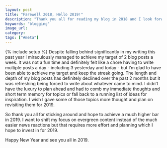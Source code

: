 ```yaml
---
layout: post
title: "Farewell 2018, Hello 2019!"
description: "Thank you all for reading my blog in 2018 and I look forward to a renewed and refocused effort in 2019."
keywords: "blogging"
image_url:
category:
tags: ["#meta"]
---
```

{% include setup %}
Despite falling behind significantly in my writing this past year I miraculously managed to achieve my target of 2 blog posts a week. It was not a fun time and definitely felt like a chore having to write multiple posts a day - including 3 yesterday and today - but I’m glad to have been able to achieve my target and keep the streak going. The length and depth of my blog posts has definitely declined over the past 2 months but it was refreshing being forced to write about whatever came to mind. I didn’t have the luxury to plan ahead and had to comb my immediate thoughts and short term memory for topics or fall back to a running list of ideas for inspiration. I wish I gave some of those topics more thought and plan on revisiting them for 2019.

So thank you all for sticking around and hope to achieve a much higher bar in 2019. I want to shift my focus on evergreen content instead of the much easier news reactions but that requires more effort and planning which I hope to invest in for 2019.

Happy New Year and see you all in 2019.
